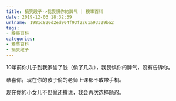 ```yaml
---
title: 搞笑段子->我畏惧你的脾气 | 糗事百科
date: 2019-12-03 18:32:39
urlname: 1981c820d2ed904f93f2261a93329ba2
tags: 
- 糗事百科
categories:
- 糗事百科
- 搞笑段子
---
```

10年前你儿子到我家偷了钱（偷了几次），我畏惧你的脾气，没有告诉你。

恭喜你，现在你的孩子偷的老师上课都不敢带手机。

现在你的小女儿不但偷还撒谎，我会再次选择隐忍。


